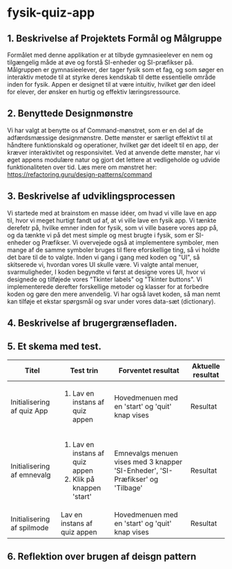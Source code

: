 # fysik-quiz-app
## 1. Beskrivelse af Projektets Formål og Målgruppe
Formålet med denne applikation er at tilbyde gymnasieelever en nem og tilgængelig måde at øve og forstå SI-enheder og SI-præfikser på. Målgruppen er gymnasieelever, der tager fysik som et fag, og som søger en interaktiv metode til at styrke deres kendskab til dette essentielle område inden for fysik. Appen er designet til at være intuitiv, hvilket gør den ideel for elever, der ønsker en hurtig og effektiv læringsressource.

## 2. Benyttede Designmønstre
Vi har valgt at benytte os af Command-mønstret, som er en del af de adfærdsmæssige designmønstre. Dette mønster er særligt effektivt til at håndtere funktionskald og operationer, hvilket gør det ideelt til en app, der kræver interaktivitet og responsivitet. Ved at anvende dette mønster, har vi øget appens modulære natur og gjort det lettere at vedligeholde og udvide funktionaliteten over tid.
Læs mere om mønstret her: https://refactoring.guru/design-patterns/command

## 3. Beskrivelse af udviklingsprocessen
Vi startede med at brainstom en masse idéer, om hvad vi ville lave en app til, hvor vi meget hurtigt fandt ud af, at vi ville lave en fysik app. Vi tænkte derefetr på, hvilke emner inden for fysik, som vi ville basere vores app på, og da tænkte vi på det mest simple og mest brugte i fysik, som er SI-enheder og Præfikser. Vi overvejede også at implementere symboler, men mange af de samme symboler bruges til flere eforskellige ting, så vi holdte det bare til de to valgte. 
Inden vi gang i gang med koden og "UI", så skitserede vi, hvordan vores UI skulle være. Vi valgte antal menuer, svarmuligheder, 
I koden begyndte vi først at designe vores UI, hvor vi designede og tilføjede vores "Tkinter labels" og "Tkinter buttons". Vi implementerede derefter forskellige metoder og klasser for at forbedre koden og gøre den mere anvendelig.
Vi har også lavet koden, så man nemt kan tilføje et ekstar spørgsmål og svar under vores data-sæt (dictionary).

## 4. Beskrivelse af brugergrænsefladen.

## 5. Et skema med test.
| Titel | Test trin | Forventet resultat | Aktuelle resultat |
| ----------- | ----------- | ----------- | ----------- | 
| Initialisering af quiz App | <ol> <li> Lav en instans af quiz appen </li> </ol> | Hovedmenuen med en 'start' og 'quit' knap vises | Resultat |
| Initialisering af emnevalg | <ol> <li> Lav en instans af quiz appen </li> <li> Klik på knappen 'start' </li> </ol> | Emnevalgs menuen vises med 3 knapper 'SI-Enheder', 'SI-Præfikser' og 'Tilbage' | Resultat |
| Initialisering af spilmode | Lav en instans af quiz appen | Hovedmenuen med en 'start' og 'quit' knap vises| Resultat |

## 6. Reflektion over brugen af deisgn pattern
